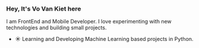 ### Hey, It's Vo Van Kiet here
I am FrontEnd and Mobile Developer. I love experimenting with new technologies and building small projects.
- ☀️ Learning and Developing Machine Learning based projects in Python.
